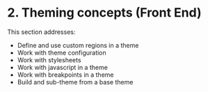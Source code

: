 # 2. Theming concepts (Front End)

This section addresses:
* Define and use custom regions in a theme
* Work with theme configuration
* Work with stylesheets
* Work with javascript in a theme
* Work with breakpoints in a theme
* Build and sub-theme from a base theme
